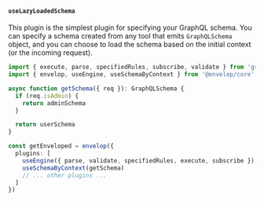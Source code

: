 #### `useLazyLoadedSchema`

This plugin is the simplest plugin for specifying your GraphQL schema. You can specify a schema
created from any tool that emits `GraphQLSchema` object, and you can choose to load the schema based
on the initial context (or the incoming request).

```ts
import { execute, parse, specifiedRules, subscribe, validate } from 'graphql'
import { envelop, useEngine, useSchemaByContext } from '@envelop/core'

async function getSchema({ req }): GraphQLSchema {
  if (req.isAdmin) {
    return adminSchema
  }

  return userSchema
}

const getEnveloped = envelop({
  plugins: [
    useEngine({ parse, validate, specifiedRules, execute, subscribe }),
    useSchemaByContext(getSchema)
    // ... other plugins ...
  ]
})
```
